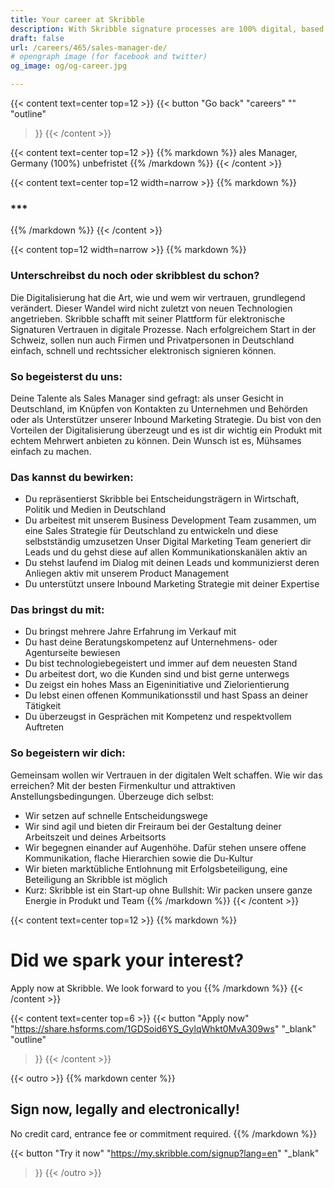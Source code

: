 ```yaml
---
title: Your career at Skribble
description: With Skribble signature processes are 100% digital, based on the qualified electronic signature “QES” - the e-signature, which is equivalent to your hand-written signature according to Swiss and EU law.
draft: false
url: /careers/465/sales-manager-de/
# opengraph image (for facebook and twitter)
og_image: og/og-career.jpg

---
```


{{< content text=center top=12 >}}
{{< button
  "Go back"
  "careers"
  ""
  "outline"
>}}
{{< /content >}}

{{< content text=center top=12 >}}
{{% markdown %}}
ales Manager, Germany (100%)
unbefristet
{{% /markdown %}}
{{< /content >}}

{{< content text=center top=12 width=narrow >}}
{{% markdown %}}
### ***
{{% /markdown %}}
{{< /content >}}

{{< content top=12 width=narrow >}}
{{% markdown %}}
### Unterschreibst du noch oder skribblest du schon?
Die Digitalisierung hat die Art, wie und wem wir vertrauen, grundlegend verändert. Dieser Wandel wird nicht zuletzt von neuen Technologien angetrieben. Skribble schafft mit seiner Plattform für elektronische Signaturen Vertrauen in digitale Prozesse. Nach erfolgreichem Start in der Schweiz, sollen nun auch Firmen und Privatpersonen in Deutschland einfach, schnell und rechtssicher elektronisch signieren können.

### So begeisterst du uns:
Deine Talente als Sales Manager sind gefragt: als unser Gesicht in Deutschland, im Knüpfen von Kontakten zu Unternehmen und Behörden oder als Unterstützer unserer Inbound Marketing Strategie. Du bist von den Vorteilen der Digitalisierung überzeugt und es ist dir wichtig ein Produkt mit echtem Mehrwert anbieten zu können. Dein Wunsch ist es, Mühsames einfach zu machen.

### Das kannst du bewirken:
- Du repräsentierst Skribble bei Entscheidungsträgern in Wirtschaft, Politik und Medien in Deutschland
- Du arbeitest mit unserem Business Development Team zusammen, um eine Sales Strategie für Deutschland zu entwickeln und diese selbstständig umzusetzen
Unser Digital Marketing Team generiert dir Leads und du gehst diese auf allen Kommunikationskanälen aktiv an
- Du stehst laufend im Dialog mit deinen Leads und kommunizierst deren Anliegen aktiv mit unserem Product Management
- Du unterstützt unsere Inbound Marketing Strategie mit deiner Expertise

### Das bringst du mit:
- Du bringst mehrere Jahre Erfahrung im Verkauf mit
- Du hast deine Beratungskompetenz auf Unternehmens- oder Agenturseite bewiesen
- Du bist technologiebegeistert und immer auf dem neuesten Stand
- Du arbeitest dort, wo die Kunden sind und bist gerne unterwegs
- Du zeigst ein hohes Mass an Eigeninitiative und Zielorientierung
- Du lebst einen offenen Kommunikationsstil und hast Spass an deiner Tätigkeit
- Du überzeugst in Gesprächen mit Kompetenz und respektvollem Auftreten

### So begeistern wir dich:
Gemeinsam wollen wir Vertrauen in der digitalen Welt schaffen. Wie wir das erreichen? Mit der besten Firmenkultur und attraktiven Anstellungsbedingungen. Überzeuge dich selbst:

- Wir setzen auf schnelle Entscheidungswege
- Wir sind agil und bieten dir Freiraum bei der Gestaltung deiner Arbeitszeit und deines Arbeitsorts
- Wir begegnen einander auf Augenhöhe. Dafür stehen unsere offene Kommunikation, flache Hierarchien sowie die Du-Kultur
- Wir bieten marktübliche Entlohnung mit Erfolgsbeteiligung, eine Beteiligung an Skribble ist möglich
- Kurz: Skribble ist ein Start-up ohne Bullshit: Wir packen unsere ganze Energie in Produkt und Team
{{% /markdown %}}
{{< /content >}}

{{< content text=center top=12 >}}
{{% markdown %}}
# Did we spark your interest?
Apply now at Skribble.
We look forward to you
{{% /markdown %}}
{{< /content >}}

{{< content text=center top=6 >}}
{{< button
  "Apply now"
  "https://share.hsforms.com/1GDSoid6YS_GylqWhkt0MvA309ws"
  "_blank"
  "outline"
>}}
{{< /content >}}

[//]: # (--------------------------------------------------------------------------------------------------------------)

{{< outro >}}
{{% markdown center %}}
## Sign now, legally and electronically!
No credit card, entrance fee or commitment required.
{{% /markdown %}}

{{< button
  "Try it now"
  "https://my.skribble.com/signup?lang=en"
  "_blank"
>}}
{{< /outro >}}
